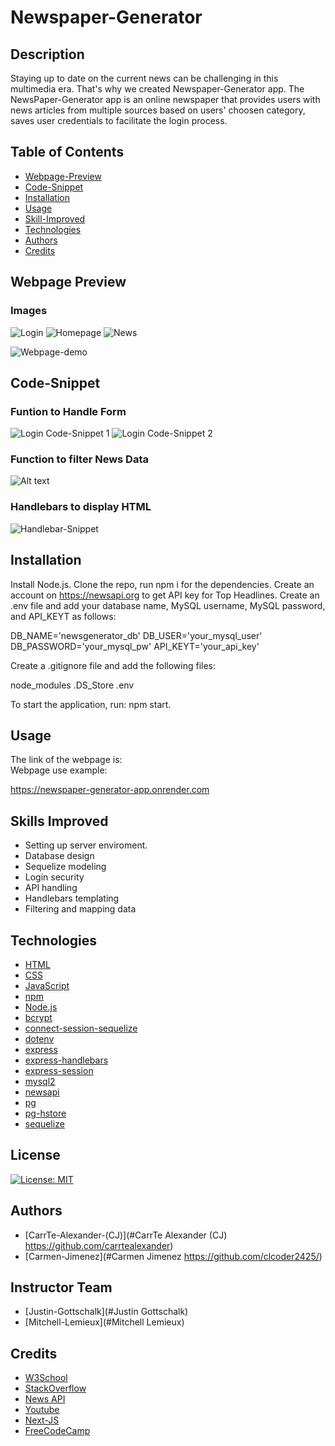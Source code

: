 # Newspaper-Generator
## Description
Staying up to date on the current news can be challenging in this multimedia era. That's why we created Newspaper-Generator app.
The NewsPaper-Generator app is an online newspaper that provides users with news articles from multiple sources based on users' choosen category, saves user credentials to facilitate the login process.



## Table of Contents 

- [Webpage-Preview](#Webpage-Preview)
- [Code-Snippet](#Code-Snippet)
- [Installation](#Installation)
- [Usage](#Usage)
- [Skill-Improved](#Skill-Improved)
- [Technologies](#Technologies)
- [Authors](#Authors)
- [Credits](#credits)


## Webpage Preview

### Images
![Login](public/assets/newsPic1.PNG)
![Homepage](public/assets/newsPic2.PNG) 
![News](public/assets/newsPic3.PNG)


![Webpage-demo](./assets/)

## Code-Snippet

### Funtion to Handle Form
![Login Code-Snippet 1](public/assets/newsPic4.PNG)
![Login Code-Snippet 2](public/assets/newsPic5.PNG)

### Function to  filter News Data
![Alt text](public/assets/newsPic6.PNG)

### Handlebars to display HTML
![Handlebar-Snippet](public/assets/newsPic7.PNG)

## Installation
Install Node.js. Clone the repo, run npm i for the dependencies.  Create an account on https://newsapi.org to get API key for Top Headlines. Create an .env file and add your database name, MySQL username, MySQL password, and API_KEYT as follows:

DB_NAME='newsgenerator_db' DB_USER='your_mysql_user' DB_PASSWORD='your_mysql_pw' API_KEYT='your_api_key'

Create a .gitignore file and add the following files:

node_modules  .DS_Store .env

To start the application, run: npm start.

## Usage
The link of the webpage is:  
Webpage use example:
    
https://newspaper-generator-app.onrender.com
    
## Skills Improved

- Setting up server enviroment.
- Database design
- Sequelize modeling
- Login security
- API handling
- Handlebars templating
- Filtering and mapping data

## Technologies
 - [HTML](#HTML)
 - [CSS](#CSS)
 - [JavaScript](#JavaScript)
 - [npm](#npm)
 - [Node.js](#node.JS)
 - [bcrypt](#bcrypt^5.0.0)
- [connect-session-sequelize](#connect-session-sequelize^7.0.4)
- [dotenv](#dotenv^8.2.0)
- [express](#express^4.17.1)
- [express-handlebars](#express-handlebars^5.2.0)
- [express-session](#express-session^1.17.1)
- [mysql2](#mysql2^2.2.5)
- [newsapi](#newsapi^2.4.1)
- [pg](#pg^8.11.3)
- [pg-hstore](#pg-hstore^2.3.4)
- [sequelize](#sequelize^6.3.5)
## License
  [![License: MIT](https://img.shields.io/badge/License-MIT-yellow.svg)](https://opensource.org/licenses/MIT)

## Authors

- [CarrTe-Alexander-(CJ)](#CarrTe Alexander (CJ) https://github.com/carrtealexander)
- [Carmen-Jimenez](#Carmen Jimenez https://github.com/clcoder2425/)
## Instructor Team
- [Justin-Gottschalk](#Justin Gottschalk) 
- [Mitchell-Lemieux](#Mitchell Lemieux) 


## Credits

- [W3School](W3School)
- [StackOverflow](https://stackoverflow.com)
- [News API](https://newsapi.org/docs/get-started)
- [Youtube](https://youtube.com)
- [Next-JS](https://nextjs.org/)
- [FreeCodeCamp](https://www.freecodecamp.org/)

